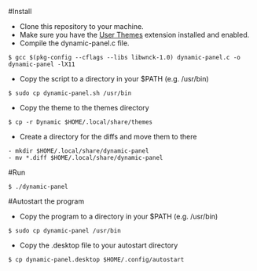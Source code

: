 #Install

- Clone this repository to your machine.
- Make sure you have the [User Themes][1] extension installed and enabled.
- Compile the dynamic-panel.c file.
```
$ gcc $(pkg-config --cflags --libs libwnck-1.0) dynamic-panel.c -o dynamic-panel -lX11
```
- Copy the script to a directory in your $PATH (e.g. /usr/bin)
```
$ sudo cp dynamic-panel.sh /usr/bin
```
- Copy the theme to the themes directory
```
$ cp -r Dynamic $HOME/.local/share/themes
```
- Create a directory for the diffs and move them to there
```
- mkdir $HOME/.local/share/dynamic-panel
- mv *.diff $HOME/.local/share/dynamic-panel
```

#Run

```
$ ./dynamic-panel
```

#Autostart the program
- Copy the program to a directory in your $PATH (e.g. /usr/bin)
```
$ sudo cp dynamic-panel /usr/bin
```
- Copy the .desktop file to your autostart directory
```
$ cp dynamic-panel.desktop $HOME/.config/autostart
```

[1]: https://extensions.gnome.org/extension/19/user-themes/
